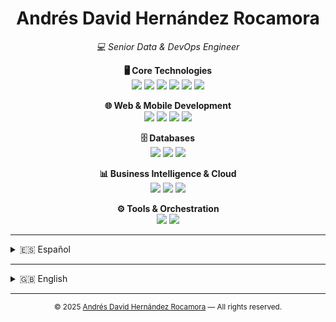 <h1 align="center">Andrés David Hernández Rocamora</h1>
<p align="center"><i>💻 Senior Data & DevOps Engineer</i></p>

<!-- Core Technologies -->
<p align="center">
  <b>🖥️ Core Technologies</b><br>
  <img src="https://img.shields.io/badge/Linux-Expert-black?logo=linux&logoColor=white" />
  <img src="https://img.shields.io/badge/Shell%20Script-Advanced-blue?logo=gnu-bash&logoColor=white" />
  <img src="https://img.shields.io/badge/SQL-Advanced-lightgrey?logo=mysql" />
  <img src="https://img.shields.io/badge/Git-Advanced-orange?logo=git&logoColor=white" />
  <img src="https://img.shields.io/badge/Python-Intermediate-yellow?logo=python&logoColor=white" />
  <img src="https://img.shields.io/badge/Java-Intermediate-red?logo=java&logoColor=white" />
</p>

<!-- Web & Mobile Development -->
<p align="center">
  <b>🌐 Web & Mobile Development</b><br>
  <img src="https://img.shields.io/badge/Node.js-Advanced-339933?logo=node.js&logoColor=white" />
  <img src="https://img.shields.io/badge/Flutter-Advanced-02569B?logo=flutter&logoColor=white" />
  <img src="https://img.shields.io/badge/Nginx-Intermediate-009639?logo=nginx&logoColor=white" />
  <img src="https://img.shields.io/badge/Tomcat-Intermediate-F8DC75?logo=apachetomcat&logoColor=black" />
</p>

<!-- Databases -->
<p align="center">
  <b>🗄️ Databases</b><br>
  <img src="https://img.shields.io/badge/Oracle-Advanced-F80000?logo=oracle&logoColor=white" />
  <img src="https://img.shields.io/badge/PostgreSQL-Intermediate-336791?logo=postgresql&logoColor=white" />
  <img src="https://img.shields.io/badge/MySQL-Intermediate-4479A1?logo=mysql&logoColor=white" />
</p>

<!-- BI & Cloud -->
<p align="center">
  <b>📊 Business Intelligence & Cloud</b><br>
  <img src="https://img.shields.io/badge/Microstrategy-Advanced-red?logo=microstrategy&logoColor=white" />
  <img src="https://img.shields.io/badge/Power%20BI-Intermediate-F2C811?logo=powerbi&logoColor=black" />
  <img src="https://img.shields.io/badge/Cloud%20Digital%20Leader-Certified-brightgreen?logo=googlecloud" />
</p>

<!-- Tools & Orchestration -->
<p align="center">
  <b>⚙️ Tools & Orchestration</b><br>
  <img src="https://img.shields.io/badge/Control--M-Advanced-0052CC?logo=autodesk&logoColor=white" />
  <img src="https://img.shields.io/badge/JIRA-Advanced-0052CC?logo=jira&logoColor=white" />
</p>

---
<details>
  <summary id="-español">🇪🇸 Español</summary>

¡Hola! Soy Andrés David, ingeniero especializado en datos y DevOps. Me apasiona la automatización, la fiabilidad y la mejora continua en entornos críticos.
En este repositorio encontrarás información sobre mi experiencia, proyectos, formación y logros.

- [Resumen](lang/es/vistas/summary.md)
- [Sobre mí](lang/es/vistas/about.md)
- [Formación y cursos](lang/es/vistas/training.md)
- [Logros](lang/es/vistas/archivements.md)
- [Carrera profesional](lang/es/vistas/professionalCareer.md)
- [Proyectos personales](lang/es/vistas/personalProjects.md)
- [Contacto](lang/es/vistas/contact.md)
</details>


---

<details>
  <summary id="-english">🇬🇧 English</summary>

Hi! I'm Andrés David, a Data & DevOps Engineer passionate about automation, reliability, and continuous improvement in critical environments.
In this repository you will find information about my experience, projects, education, and achievements.

- [Summary](lang/en/vistas/summary.md)
- [About me](lang/en/vistas/about.md)
- [Training and courses](lang/en/vistas/training.md)
- [Achievements](lang/en/vistas/archivements.md)
- [Professional career](lang/en/vistas/professionalCareer.md)
- [Personal projects](lang/en/vistas/personalProjects.md)
- [Contact](lang/en/vistas/contact.md)
</details>

---

<p align="center">
  <sub>
    &copy; 2025 <a href="https://github.com/andresdavidhr">Andrés David Hernández Rocamora</a> &mdash; All rights reserved.
  </sub>
</p>